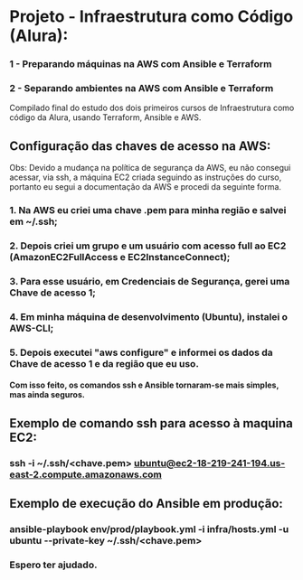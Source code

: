 # Projeto - Infraestrutura como Código (Alura):
### 1 - Preparando máquinas na AWS com Ansible e Terraform
### 2 - Separando ambientes na AWS com Ansible e Terraform
Compilado final do estudo dos dois primeiros cursos de Infraestrutura como código da Alura, usando Terraform, Ansible e AWS.

## Configuração das chaves de acesso na AWS:
Obs: Devido a mudança na política de segurança da AWS, eu não consegui acessar, via ssh, a máquina EC2 criada seguindo as instruções do curso, portanto eu segui a documentação da AWS e procedi da seguinte forma.
### 1. Na AWS eu criei uma chave .pem para minha região e salvei em ~/.ssh;
### 2. Depois criei um grupo e um usuário com acesso full ao EC2 (AmazonEC2FullAccess e EC2InstanceConnect);
### 3. Para esse usuário, em Credenciais de Segurança, gerei uma Chave de acesso 1;
### 4. Em minha máquina de desenvolvimento (Ubuntu), instalei o AWS-CLI;
### 5. Depois executei "aws configure" e informei os dados da Chave de acesso 1 e da região que eu uso.
#### Com isso feito, os comandos ssh e Ansible tornaram-se mais simples, mas ainda seguros.

## Exemplo de comando ssh para acesso à maquina EC2:
### ssh -i ~/.ssh/<chave.pem> ubuntu@ec2-18-219-241-194.us-east-2.compute.amazonaws.com

## Exemplo de execução do Ansible em produção:
### ansible-playbook env/prod/playbook.yml -i infra/hosts.yml -u ubuntu --private-key ~/.ssh/<chave.pem>

### Espero ter ajudado.